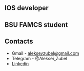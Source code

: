 ## IOS developer
## BSU FAMCS student
## Contacts
- Gmail - alekseyzubel@gmail.com
- Telegram - @Aleksei_Zubel
- [Linkedin](www.linkedin.com/in/alekseizubel)
